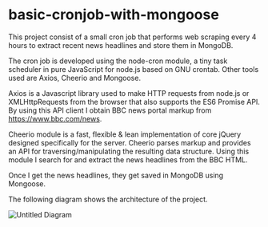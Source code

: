 # basic-cronjob-with-mongoose

This project consist of a small cron job that performs web scraping every 4 hours to extract recent news headlines and store them in MongoDB.

The cron job is developed using the node-cron module, a tiny task scheduler in pure JavaScript for node.js based on GNU crontab. Other tools used are Axios, Cheerio and Mongoose.

Axios is a Javascript library used to make HTTP requests from node.js or XMLHttpRequests from the browser that also supports the ES6 Promise API. By using this API client I obtain BBC news portal markup from https://www.bbc.com/news.

Cheerio module is a fast, flexible & lean implementation of core jQuery designed specifically for the server. Cheerio parses markup and provides an API for traversing/manipulating the resulting data structure. Using this module I search for and extract the news headlines from the BBC HTML.

Once I get the news headlines, they get saved in MongoDB using Mongoose.

The following diagram shows the architecture of the project.

![Untitled Diagram](https://user-images.githubusercontent.com/14207804/112695767-a6b0d000-8e52-11eb-8990-af4b6c4833d6.png)
